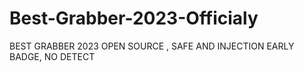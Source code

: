 # Best-Grabber-2023-Officialy
BEST GRABBER 2023 OPEN SOURCE , SAFE AND INJECTION EARLY BADGE, NO DETECT
